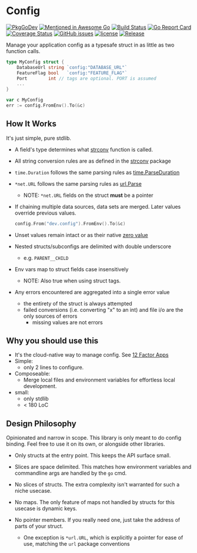 # Config
[![PkgGoDev](https://pkg.go.dev/badge/github.com/JeremyLoy/config)](https://pkg.go.dev/github.com/JeremyLoy/config)
[![Mentioned in Awesome Go](https://awesome.re/mentioned-badge-flat.svg)](https://github.com/avelino/awesome-go)
[![Build Status](https://github.com/JeremyLoy/config/actions/workflows/ci.yml/badge.svg?branch=master)](https://github.com/JeremyLoy/config/actions/workflows/ci.yml)
[![Go Report Card](https://goreportcard.com/badge/github.com/JeremyLoy/config)](https://goreportcard.com/report/github.com/JeremyLoy/config)
[![Coverage Status](https://coveralls.io/repos/github/JeremyLoy/config/badge.svg?branch=master)](https://coveralls.io/github/JeremyLoy/config?branch=master)
[![GitHub issues](https://img.shields.io/github/issues/JeremyLoy/config.svg)](https://github.com/JeremyLoy/config/issues)
[![license](https://img.shields.io/github/license/JeremyLoy/config.svg?maxAge=2592000)](https://github.com/JeremyLoy/config/LICENSE)
[![Release](https://img.shields.io/github/release/JeremyLoy/config.svg?label=Release)](https://github.com/JeremyLoy/config/releases)

Manage your application config as a typesafe struct in as little as two function calls.

```go
type MyConfig struct {
	DatabaseUrl string `config:"DATABASE_URL"`
	FeatureFlag bool   `config:"FEATURE_FLAG"`
	Port        int // tags are optional. PORT is assumed
	...
}

var c MyConfig
err := config.FromEnv().To(&c)
```

## How It Works

It's just simple, pure stdlib. 

* A field's type determines what [strconv](https://pkg.go.dev/strconv) function is called.
* All string conversion rules are as defined in the [strconv](https://pkg.go.dev/strconv) package
* `time.Duration` follows the same parsing rules as [time.ParseDuration](https://pkg.go.dev/time#ParseDuration)
* `*net.URL` follows the same parsing rules as [url.Parse](https://pkg.go.dev/net/url#URL.Parse)
  * NOTE: `*net.URL` fields on the struct **must** be a pointer
* If chaining multiple data sources, data sets are merged. 
  Later values override previous values.
  ```go
  config.From("dev.config").FromEnv().To(&c)
  ```
    
* Unset values remain intact or as their native [zero value](https://tour.golang.org/basics/12) 
* Nested structs/subconfigs are delimited with double underscore 
    * e.g. `PARENT__CHILD`
* Env vars map to struct fields case insensitively
    * NOTE: Also true when using struct tags.
* Any errors encountered are aggregated into a single error value
    * the entirety of the struct is always attempted
    * failed conversions (i.e. converting "x" to an int) and file i/o are the only sources of errors
        * missing values are not errors

## Why you should use this

* It's the cloud-native way to manage config. See [12 Factor Apps](https://12factor.net/config)
* Simple:
    * only 2 lines to configure.
* Composeable:
    * Merge local files and environment variables for effortless local development.
* small:
    * only stdlib 
    * < 180 LoC
    
## Design Philosophy

Opinionated and narrow in scope. This library is only meant to do config binding. 
Feel free to use it on its own, or alongside other libraries.  

* Only structs at the entry point. This keeps the API surface small.  

* Slices are space delimited. This matches how environment variables and commandline args are handled by the `go` cmd.

* No slices of structs. The extra complexity isn't warranted for such a niche usecase.

* No maps. The only feature of maps not handled by structs for this usecase is dynamic keys.

* No pointer members. If you really need one, just take the address of parts of your struct.
  * One exception is `*url.URL`, which is explicitly a pointer for ease of use, matching the `url` package conventions
